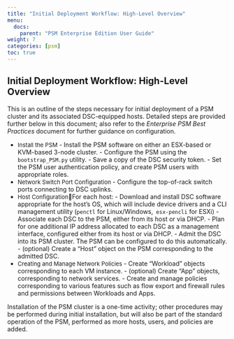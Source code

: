 ```yaml
---
title: "Initial Deployment Workflow: High-Level Overview"
menu:
  docs:
    parent: "PSM Enterprise Edition User Guide"
weight: 7
categories: [psm]
toc: true
---
```

## Initial Deployment Workflow: High-Level Overview
This is an outline of the steps necessary for initial deployment of a PSM cluster and its associated DSC-equipped hosts. Detailed steps are provided further below in this document; also refer to the *Enterprise PSM Best Practices* document for further guidance on configuration.

- <font size='2'>Install the PSM</font>
       - Install the PSM software on either an ESX-based or KVM-based 3-node cluster. 
       - Configure the PSM using the `bootstrap_PSM.py` utility.
       - Save a copy of the DSC security token.
       - Set the PSM user authentication policy, and create PSM users with appropriate roles.
- <font size='2'>Network Switch Port Configuration</font>
       - Configure the top-of-rack switch ports connecting to DSC uplinks.
- <font size='2'>Host Configuration</font><font size='2'></font>For each host:
       - Download and install DSC software appropriate for the host’s OS, which will include device drivers and a CLI management utility (`penctl` for Linux/Windows,` esx-pencli` for ESXi)
       - Associate each DSC to the PSM, either from its host or via DHCP.
       - Plan for one additional IP address allocated to each DSC as a management interface, configured either from its host or via DHCP.
       - Admit the DSC into its PSM cluster.  The PSM can be configured to do this automatically.
       - (optional) Create a “Host” object on the PSM corresponding to the admitted DSC.
- <font size='2'>Creat</font><font size='2'>ing</font><font size='2'> and Manage Network Policies</font>
       - Create “Workload” objects corresponding to each VM instance.
       - (optional) Create “App” objects, corresponding to network services.
       - Create and manage policies corresponding to various features such as flow export and firewall rules and permissions between Workloads and Apps.
  
Installation of the PSM cluster is a one-time activity; other procedures may be performed during initial installation, but will also be part of the standard operation of the PSM, performed as more hosts, users, and policies are added.
